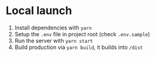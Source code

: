 # Local launch

1. Install dependencies with `yarn`
2. Setup the `.env` file in project root (check `.env.sample`)
3. Run the server with `yarn start`
4. Build production via `yarn build`, it builds into `/dist`
